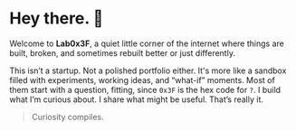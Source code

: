 # Hey there. 🧪

Welcome to **Lab0x3F**, a quiet little corner of the internet where things are built, broken, and sometimes rebuilt better or just differently.

This isn’t a startup. Not a polished portfolio either. It's more like a sandbox filled with experiments, working ideas, and “what-if” moments. Most of them start with a question, fitting, since `0x3F` is the hex code for `?`. I build what I’m curious about. I share what might be useful. That’s really it.

> Curiosity compiles.
